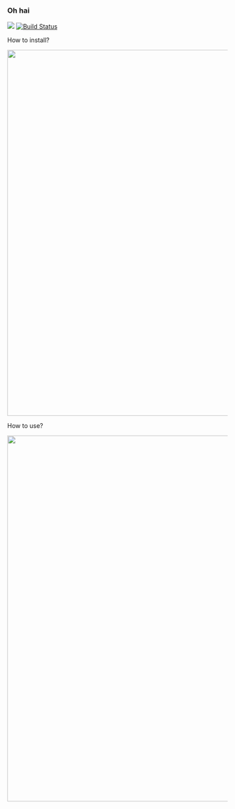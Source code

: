 <h3>Oh hai</h3>

<a href="https://codeclimate.com/github/Ashe3/frontend-project-lvl1/maintainability"><img src="https://api.codeclimate.com/v1/badges/f7d648f3355ae58e8c15/maintainability" /></a>   [![Build Status](https://travis-ci.org/Ashe3/frontend-project-lvl1.svg?branch=master)](https://travis-ci.org/Ashe3/frontend-project-lvl1)

<p>How to install?</p>
<a href="https://asciinema.org/a/rmuTj294TeOEgGbVHC0LX3Ujv"><img src="https://asciinema.org/a/rmuTj294TeOEgGbVHC0LX3Ujv.png" width="836"/></a>
<p>How to use?</p>
<a href="https://asciinema.org/a/aFH7RElxJRADKAP8z16S0YvJK"><img src="https://asciinema.org/a/aFH7RElxJRADKAP8z16S0YvJK.png" width="836"/></a>